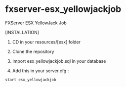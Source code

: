 # fxserver-esx_yellowjackjob

FXServer ESX YellowJack Job


[INSTALLATION]

1) CD in your resources/[esx] folder

2) Clone the repository

3) Import esx_yellowjackjob.sql in your database

4) Add this in your server.cfg :

```
start esx_yellowjackjob
```
